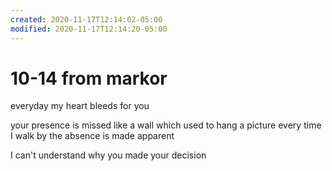 ```yaml
---
created: 2020-11-17T12:14:02-05:00
modified: 2020-11-17T12:14:20-05:00
---
```


# 10-14 from markor

everyday my heart bleeds for you

your presence is missed like a wall which used to hang a picture 
every time I walk by the absence is made apparent

I can't understand why you made your decision